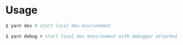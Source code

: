 # Usage

```bash
$ yarn dev # start local dev environment

$ yarn debug # start local dev environment with debugger attached
```